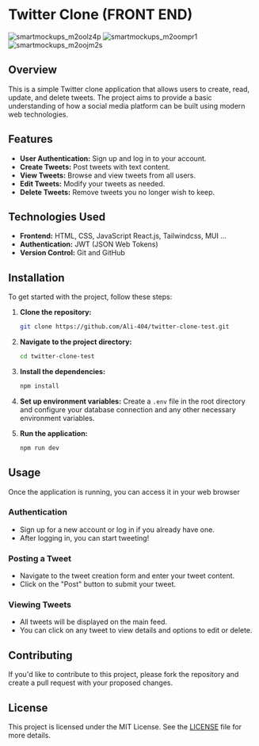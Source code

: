 # Twitter Clone (FRONT END)
![smartmockups_m2oolz4p](https://github.com/user-attachments/assets/fa8ea0fe-04d4-43cf-899c-550941690734)
![smartmockups_m2oompr1](https://github.com/user-attachments/assets/a24e630b-f1f1-4a96-9ef6-4d077a846435)
![smartmockups_m2oojm2s](https://github.com/user-attachments/assets/926f2b0a-6ed1-47be-8b02-b2c30ff18165)
## Overview

This is a simple Twitter clone application that allows users to create, read, update, and delete tweets. The project aims to provide a basic understanding of how a social media platform can be built using modern web technologies.

## Features

- **User Authentication:** Sign up and log in to your account.
- **Create Tweets:** Post tweets with text content.
- **View Tweets:** Browse and view tweets from all users.
- **Edit Tweets:** Modify your tweets as needed.
- **Delete Tweets:** Remove tweets you no longer wish to keep.


## Technologies Used

- **Frontend:** HTML, CSS, JavaScript React.js, Tailwindcss, MUI ...
- **Authentication:** JWT (JSON Web Tokens)
- **Version Control:** Git and GitHub

## Installation

To get started with the project, follow these steps:

1. **Clone the repository:**
   ```bash
   git clone https://github.com/Ali-404/twitter-clone-test.git
   ```

2. **Navigate to the project directory:**
   ```bash
   cd twitter-clone-test
   ```

3. **Install the dependencies:**
   ```bash
   npm install
   ```

4. **Set up environment variables:** Create a `.env` file in the root directory and configure your database connection and any other necessary environment variables.

5. **Run the application:**
   ```bash
   npm run dev
   ```

## Usage

Once the application is running, you can access it in your web browser

### Authentication

- Sign up for a new account or log in if you already have one.
- After logging in, you can start tweeting!

### Posting a Tweet

- Navigate to the tweet creation form and enter your tweet content.
- Click on the "Post" button to submit your tweet.

### Viewing Tweets

- All tweets will be displayed on the main feed.
- You can click on any tweet to view details and options to edit or delete.

## Contributing

If you'd like to contribute to this project, please fork the repository and create a pull request with your proposed changes.

## License

This project is licensed under the MIT License. See the [LICENSE](LICENSE) file for more details.
